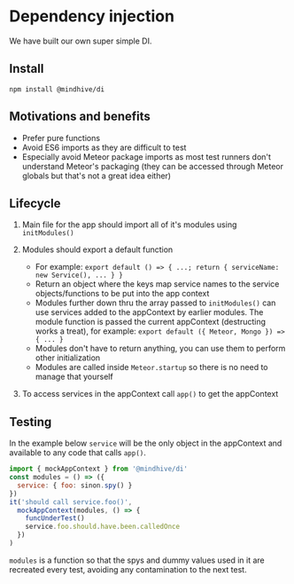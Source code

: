 # Dependency injection

We have built our own super simple DI. 

## Install

`npm install @mindhive/di`

## Motivations and benefits

- Prefer pure functions
- Avoid ES6 imports as they are difficult to test
- Especially avoid Meteor package imports as most test runners don't understand Meteor's packaging
	(they can be accessed through Meteor globals but that's not a great idea either)
  	
## Lifecycle

1. Main file for the app should import all of it's modules using `initModules()` 

2. Modules should export a default function

	- For example: `export default () => { ...; return { serviceName: new Service(), ... } }`	
	- Return an object where the keys map service names to the service objects/functions to be 
		put into the app context
	- Modules further down thru the array passed to `initModules()` can use services added to the 
		appContext by earlier modules. The module function is passed the current appContext 
		(destructing works a treat), for example: 
		`export default ({ Meteor, Mongo }) => { ... }`
    - Modules don't have to return anything, you can use them to perform other initialization
    - Modules are called inside `Meteor.startup` so there is no need to manage that yourself

3. To access services in the appContext call `app()` to get the appContext

## Testing

In the example below `service` will be the only object in the appContext and available to any
code that calls `app()`. 

```javascript
import { mockAppContext } from '@mindhive/di'
const modules = () => ({ 
  service: { foo: sinon.spy() }  
}) 
it('should call service.foo()', 
  mockAppContext(modules, () => { 
    funcUnderTest()
    service.foo.should.have.been.calledOnce      	
  })
)
````

`modules` is a function so that the spys and dummy values used in it 
are recreated every test, avoiding any contamination to the next test.
